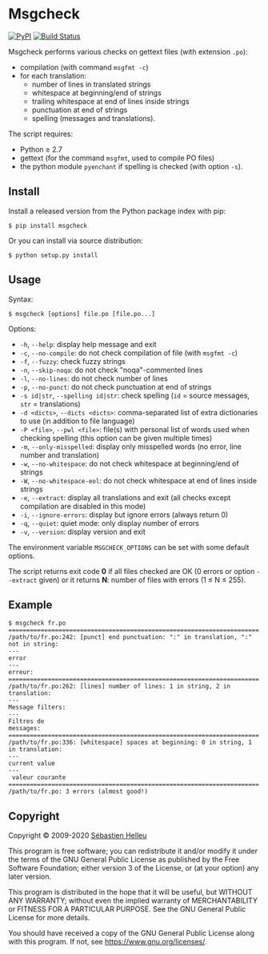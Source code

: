 # Msgcheck

[![PyPI](https://img.shields.io/pypi/v/msgcheck.svg)](https://pypi.org/project/msgcheck/)
[![Build Status](https://github.com/flashcode/msgcheck/workflows/CI/badge.svg)](https://github.com/flashcode/msgcheck/actions?query=workflow%3A%22CI%22)

Msgcheck performs various checks on gettext files (with extension `.po`):

- compilation (with command `msgfmt -c`)
- for each translation:
  - number of lines in translated strings
  - whitespace at beginning/end of strings
  - trailing whitespace at end of lines inside strings
  - punctuation at end of strings
  - spelling (messages and translations).

The script requires:

- Python ≥ 2.7
- gettext (for the command `msgfmt`, used to compile PO files)
- the python module `pyenchant` if spelling is checked (with option `-s`).

## Install

Install a released version from the Python package index with pip:

```
$ pip install msgcheck
```

Or you can install via source distribution:

```
$ python setup.py install
```

## Usage

Syntax:

```
$ msgcheck [options] file.po [file.po...]
```

Options:

- `-h`, `--help`: display help message and exit
- `-c`, `--no-compile`: do not check compilation of file (with `msgfmt -c`)
- `-f`, `--fuzzy`: check fuzzy strings
- `-n`, `--skip-noqa`: do not check "noqa"-commented lines
- `-l`, `--no-lines`: do not check number of lines
- `-p`, `--no-punct`: do not check punctuation at end of strings
- `-s id|str`, `--spelling id|str`: check spelling (`id` = source messages, `str` = translations)
- `-d <dicts>`, `--dicts <dicts>`: comma-separated list of extra dictionaries to use (in addition to file language)
- `-P <file>`, `--pwl <file>`: file(s) with personal list of words used when checking spelling (this option can be given multiple times)
- `-m`, `--only-misspelled`: display only misspelled words (no error, line number and translation)
- `-w`, `--no-whitespace`: do not check whitespace at beginning/end of strings
- `-W`, `--no-whitespace-eol`: do not check whitespace at end of lines inside strings
- `-e`, `--extract`: display all translations and exit (all checks except compilation are disabled in this mode)
- `-i`, `--ignore-errors`: display but ignore errors (always return 0)
- `-q`, `--quiet`: quiet mode: only display number of errors
- `-v`, `--version`: display version and exit

The environment variable `MSGCHECK_OPTIONS` can be set with some default options.

The script returns exit code **0** if all files checked are OK (0 errors or option
`--extract` given) or it returns **N**: number of files with errors (1 ≤ N ≤ 255).

## Example

```
$ msgcheck fr.po
======================================================================
/path/to/fr.po:242: [punct] end punctuation: ":" in translation, ":" not in string:
---
error
---
erreur:
======================================================================
/path/to/fr.po:262: [lines] number of lines: 1 in string, 2 in translation:
---
Message filters:
---
Filtres de
messages:
======================================================================
/path/to/fr.po:336: [whitespace] spaces at beginning: 0 in string, 1 in translation:
---
current value
---
 valeur courante
======================================================================
/path/to/fr.po: 3 errors (almost good!)
```

## Copyright

Copyright © 2009-2020 [Sébastien Helleu](https://github.com/flashcode)

This program is free software; you can redistribute it and/or modify
it under the terms of the GNU General Public License as published by
the Free Software Foundation; either version 3 of the License, or
(at your option) any later version.

This program is distributed in the hope that it will be useful,
but WITHOUT ANY WARRANTY; without even the implied warranty of
MERCHANTABILITY or FITNESS FOR A PARTICULAR PURPOSE.  See the
GNU General Public License for more details.

You should have received a copy of the GNU General Public License
along with this program.  If not, see <https://www.gnu.org/licenses/>.
